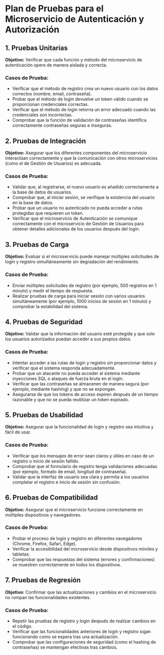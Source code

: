 # Plan de Pruebas para el Microservicio de Autenticación y Autorización

## 1. Pruebas Unitarias
**Objetivo:** Verificar que cada función y método del microservicio de autenticación opere de manera aislada y correcta.

### Casos de Prueba:
- Verificar que el método de registro crea un nuevo usuario con los datos correctos (nombre, email, contraseña).
- Probar que el método de login devuelve un token válido cuando se proporcionan credenciales correctas.
- Verificar que el método de login retorna un error adecuado cuando las credenciales son incorrectas.
- Comprobar que la función de validación de contraseñas identifica correctamente contraseñas seguras e inseguras.

## 2. Pruebas de Integración
**Objetivo:** Asegurar que los diferentes componentes del microservicio interactúan correctamente y que la comunicación con otros microservicios (como el de Gestión de Usuarios) es adecuada.

### Casos de Prueba:
- Validar que, al registrarse, el nuevo usuario es añadido correctamente a la base de datos de usuarios.
- Comprobar que, al iniciar sesión, se verifique la existencia del usuario en la base de datos.
- Probar que un usuario no autenticado no pueda acceder a rutas protegidas que requieren un token.
- Verificar que el microservicio de Autenticación se comunique correctamente con el microservicio de Gestión de Usuarios para obtener detalles adicionales de los usuarios después del login.

## 3. Pruebas de Carga
**Objetivo:** Evaluar si el microservicio puede manejar múltiples solicitudes de login y registro simultáneamente sin degradación del rendimiento.

### Casos de Prueba:
- Enviar múltiples solicitudes de registro (por ejemplo, 500 registros en 1 minuto) y medir el tiempo de respuesta.
- Realizar pruebas de carga para iniciar sesión con varios usuarios simultáneamente (por ejemplo, 1000 inicios de sesión en 1 minuto) y comprobar la estabilidad del sistema.

## 4. Pruebas de Seguridad
**Objetivo:** Validar que la información del usuario esté protegida y que solo los usuarios autorizados puedan acceder a sus propios datos.

### Casos de Prueba:
- Intentar acceder a las rutas de login y registro sin proporcionar datos y verificar que el sistema responda adecuadamente.
- Probar que un atacante no pueda acceder al sistema mediante inyecciones SQL o ataques de fuerza bruta en el login.
- Verificar que las contraseñas se almacenen de manera segura (por ejemplo, mediante hashing) y que no se expongan.
- Asegurarse de que los tokens de acceso expiren después de un tiempo razonable y que no se pueda reutilizar un token expirado.

## 5. Pruebas de Usabilidad
**Objetivo:** Asegurar que la funcionalidad de login y registro sea intuitiva y fácil de usar.

### Casos de Prueba:
- Verificar que los mensajes de error sean claros y útiles en caso de un registro o inicio de sesión fallido.
- Comprobar que el formulario de registro tenga validaciones adecuadas (por ejemplo, formato de email, longitud de contraseña).
- Validar que la interfaz de usuario sea clara y permita a los usuarios completar el registro e inicio de sesión sin confusión.

## 6. Pruebas de Compatibilidad
**Objetivo:** Asegurar que el microservicio funcione correctamente en múltiples dispositivos y navegadores.

### Casos de Prueba:
- Probar el proceso de login y registro en diferentes navegadores (Chrome, Firefox, Safari, Edge).
- Verificar la accesibilidad del microservicio desde dispositivos móviles y tabletas.
- Comprobar que las respuestas del sistema (errores y confirmaciones) se muestren correctamente en todos los dispositivos.

## 7. Pruebas de Regresión
**Objetivo:** Confirmar que las actualizaciones y cambios en el microservicio no rompan las funcionalidades existentes.

### Casos de Prueba:
- Repetir las pruebas de registro y login después de realizar cambios en el código.
- Verificar que las funcionalidades anteriores de login y registro sigan funcionando como se espera tras una actualización.
- Comprobar que las configuraciones de seguridad (como el hashing de contraseñas) se mantengan efectivas tras cambios.
